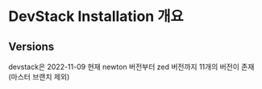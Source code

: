 # DevStack Installation 개요

## Versions

devstack은 2022-11-09 현재 newton 버전부터 zed 버전까지 11개의 버전이 존재(마스터 브랜치 제외)


